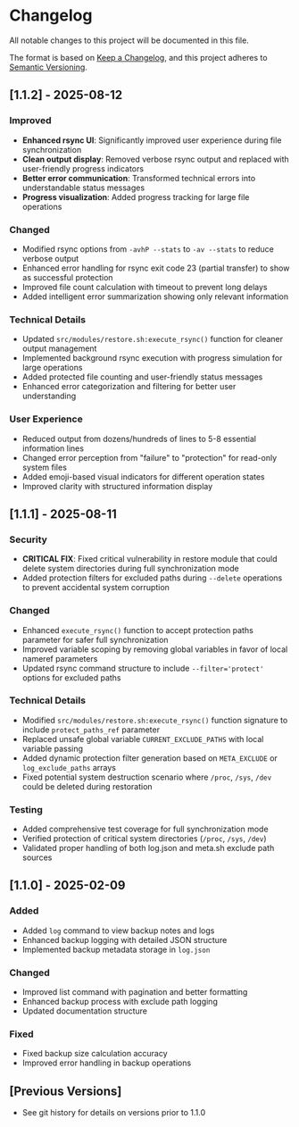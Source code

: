 # Changelog

All notable changes to this project will be documented in this file.

The format is based on [Keep a Changelog](https://keepachangelog.com/en/1.0.0/),
and this project adheres to [Semantic Versioning](https://semver.org/spec/v2.0.0.html).

## [1.1.2] - 2025-08-12

### Improved
- **Enhanced rsync UI**: Significantly improved user experience during file synchronization
- **Clean output display**: Removed verbose rsync output and replaced with user-friendly progress indicators
- **Better error communication**: Transformed technical errors into understandable status messages
- **Progress visualization**: Added progress tracking for large file operations

### Changed
- Modified rsync options from `-avhP --stats` to `-av --stats` to reduce verbose output
- Enhanced error handling for rsync exit code 23 (partial transfer) to show as successful protection
- Improved file count calculation with timeout to prevent long delays
- Added intelligent error summarization showing only relevant information

### Technical Details
- Updated `src/modules/restore.sh:execute_rsync()` function for cleaner output management
- Implemented background rsync execution with progress simulation for large operations
- Added protected file counting and user-friendly status messages
- Enhanced error categorization and filtering for better user understanding

### User Experience
- Reduced output from dozens/hundreds of lines to 5-8 essential information lines
- Changed error perception from "failure" to "protection" for read-only system files
- Added emoji-based visual indicators for different operation states
- Improved clarity with structured information display

## [1.1.1] - 2025-08-11

### Security
- **CRITICAL FIX**: Fixed critical vulnerability in restore module that could delete system directories during full synchronization mode
- Added protection filters for excluded paths during `--delete` operations to prevent accidental system corruption

### Changed
- Enhanced `execute_rsync()` function to accept protection paths parameter for safer full synchronization
- Improved variable scoping by removing global variables in favor of local nameref parameters
- Updated rsync command structure to include `--filter='protect'` options for excluded paths

### Technical Details
- Modified `src/modules/restore.sh:execute_rsync()` function signature to include `protect_paths_ref` parameter
- Replaced unsafe global variable `CURRENT_EXCLUDE_PATHS` with local variable passing
- Added dynamic protection filter generation based on `META_EXCLUDE` or `log_exclude_paths` arrays
- Fixed potential system destruction scenario where `/proc`, `/sys`, `/dev` could be deleted during restoration

### Testing
- Added comprehensive test coverage for full synchronization mode
- Verified protection of critical system directories (`/proc`, `/sys`, `/dev`)
- Validated proper handling of both log.json and meta.sh exclude path sources

## [1.1.0] - 2025-02-09

### Added
- Added `log` command to view backup notes and logs
- Enhanced backup logging with detailed JSON structure
- Implemented backup metadata storage in `log.json`

### Changed
- Improved list command with pagination and better formatting
- Enhanced backup process with exclude path logging
- Updated documentation structure

### Fixed
- Fixed backup size calculation accuracy
- Improved error handling in backup operations

## [Previous Versions]
- See git history for details on versions prior to 1.1.0